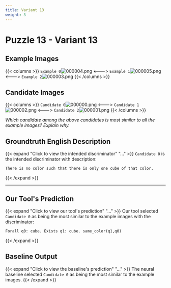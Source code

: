 ```yaml
---
title: Variant 13
weight: 3
---
```


# Puzzle 13 - Variant 13

## Example Images
{{< columns >}}
`Example 0`![000004.png](/clevr-variants/breaking/fovariant-13/render/images/CLEVR_val_000004.png)
<--->
`Example 1`![000005.png](/clevr-variants/breaking/fovariant-13/render/images/CLEVR_val_000005.png)
<--->
`Example 2`![000003.png](/clevr-variants/breaking/fovariant-13/render/images/CLEVR_val_000003.png)
{{< /columns >}}

## Candidate Images
{{< columns >}}
`Candidate 0`![000000.png](/clevr-variants/breaking/fovariant-13/render/images/CLEVR_val_000000.png)
<--->
`Candidate 1`![000002.png](/clevr-variants/breaking/fovariant-13/render/images/CLEVR_val_000002.png)
<--->
`Candidate 2`![000001.png](/clevr-variants/breaking/fovariant-13/render/images/CLEVR_val_000001.png)
{{< /columns >}}

*Which candidate among the above candidates is most similar to all the example images? Explain why.*

## Groundtruth English Description

{{< expand "Click to view the intended discriminator" "..." >}}
`Candidate 0` is the intended discriminator with description:
```plaintext 
There is no color such that there is only one cube of that color.
```
{{< /expand >}}

---



## Our Tool's Prediction

{{< expand "Click to view our tool's prediction" "..." >}}
Our tool selected `Candidate 0` as being the most similar to the example images with the discriminator:
```plaintext
Forall q0: cube. Exists q1: cube. same_color(q1,q0)
```
{{< /expand >}}



## Baseline Output

{{< expand "Click to view the baseline's prediction" "..." >}}
The neural baseline selected `Candidate 0` as being the most similar to the example images.
{{< /expand >}}

